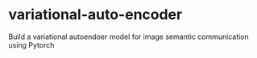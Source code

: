 # variational-auto-encoder
Build a variational autoendoer model for image semantic communication using Pytorch
